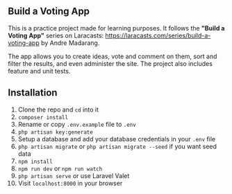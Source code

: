 ## Build a Voting App

This is a practice project made for learning purposes. It follows the **"Build a Voting App"** series on Laracasts: https://laracasts.com/series/build-a-voting-app by Andre Madarang.

The app allows you to create ideas, vote and comment on them, sort and filter the results, and even administer the site. The project also includes feature and unit tests.


## Installation

1. Clone the repo and `cd` into it
1. `composer install`
1. Rename or copy `.env.example` file to `.env`
1. `php artisan key:generate`
1. Setup a database and add your database credentials in your `.env` file
1. `php artisan migrate` or `php artisan migrate --seed` if you want seed data
1. `npm install`
1. `npm run dev` or `npm run watch`
1. `php artisan serve` or use Laravel Valet
1. Visit `localhost:8000` in your browser
